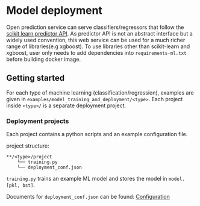 # Model deployment

Open prediction service can serve classifiers/regressors that follow the 
[scikit learn predictor API](https://scikit-learn.org/stable/developers/develop.html#apis-of-scikit-learn-objects). As 
predictor API is not an abstract interface but a widely used convention, this web service can be
used for a much richer range of libraries(e.g xgboost). To use libraries other than scikit-learn 
and xgboost, user only needs to add dependencies into `requirements-ml.txt` before building 
docker image. 

## Getting started

For each type of machine learning (classification/regression), examples are 
given in `examples/model_training_and_deployment/<type>`. Each project 
inside `<type>/` is a separate deployment project.

### Deployment projects

Each project contains a python scripts and an example configuration file. 

project structure:
```
**/<type>/project
    └── training.py
    └── deployment_conf.json
```

`training.py` trains an example ML model and stores the model in
`model.[pkl, bst]`.

Documents for `deployment_conf.json` can be found:
[Configuration](../../README.md#Open-Prediction-Service)
